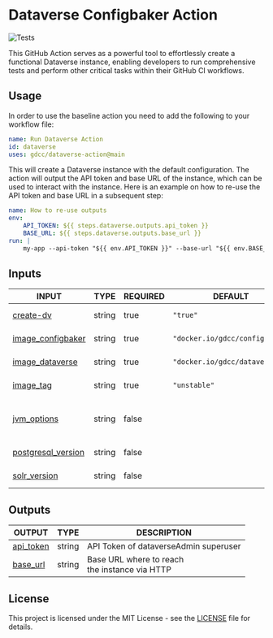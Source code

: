 # Dataverse Configbaker Action

![Tests](https://github.com/gdcc/dataverse-action/actions/workflows/test-action.yml/badge.svg)

This GitHub Action serves as a powerful tool to effortlessly create a functional Dataverse instance, enabling developers to run comprehensive tests and perform other critical tasks within their GitHub CI workflows.

## Usage

In order to use the baseline action you need to add the following to your workflow file:

```yaml
name: Run Dataverse Action
id: dataverse
uses: gdcc/dataverse-action@main
```

This will create a Dataverse instance with the default configuration. The action will output the API token and base URL of the instance, which can be used to interact with the instance. Here is an example on how to re-use the API token and base URL in a subsequent step:

```yaml
name: How to re-use outputs
env:
    API_TOKEN: ${{ steps.dataverse.outputs.api_token }}
    BASE_URL: ${{ steps.dataverse.outputs.base_url }}
run: |
    my-app --api-token "${{ env.API_TOKEN }}" --base-url "${{ env.BASE_URL }}"
```

## Inputs

<!-- AUTO-DOC-INPUT:START - Do not remove or modify this section -->

|                                         INPUT                                          |  TYPE  | REQUIRED |            DEFAULT             |                                                           DESCRIPTION                                                            |
|----------------------------------------------------------------------------------------|--------|----------|--------------------------------|----------------------------------------------------------------------------------------------------------------------------------|
|              <a name="input_create-dv"></a>[create-dv](#input_create-dv)               | string |   true   |            `"true"`            |                                        Whether or not to create <br>an example Dataverse                                         |
|  <a name="input_image_configbaker"></a>[image_configbaker](#input_image_configbaker)   | string |   true   | `"docker.io/gdcc/configbaker"` |                                        Name of Configbaker image (can include registry)                                          |
|     <a name="input_image_dataverse"></a>[image_dataverse](#input_image_dataverse)      | string |   true   |  `"docker.io/gdcc/dataverse"`  |                                     Name of Dataverse app image <br>(can include registry)                                       |
|              <a name="input_image_tag"></a>[image_tag](#input_image_tag)               | string |   true   |          `"unstable"`          |                                       Tag of image for Dataverse <br>app and Configbaker                                         |
|           <a name="input_jvm_options"></a>[jvm_options](#input_jvm_options)            | string |  false   |                                | Line separated key-value pairs of <br>JVM options to be set <br>before startup. Example: dataverse.spi.exporters.directory=/...  |
| <a name="input_postgresql_version"></a>[postgresql_version](#input_postgresql_version) | string |  false   |                                |                                           Override the PostgreSQL version to <br>use                                             |
|          <a name="input_solr_version"></a>[solr_version](#input_solr_version)          | string |  false   |                                |                                              Override the Solr version to <br>use                                                |

<!-- AUTO-DOC-INPUT:END -->

## Outputs

<!-- AUTO-DOC-OUTPUT:START - Do not remove or modify this section -->

|                            OUTPUT                             |  TYPE  |                    DESCRIPTION                     |
|---------------------------------------------------------------|--------|----------------------------------------------------|
| <a name="output_api_token"></a>[api_token](#output_api_token) | string |       API Token of dataverseAdmin superuser        |
|  <a name="output_base_url"></a>[base_url](#output_base_url)   | string | Base URL where to reach <br>the instance via HTTP  |

<!-- AUTO-DOC-OUTPUT:END -->

## License

This project is licensed under the MIT License - see the [LICENSE](LICENSE) file for details.
